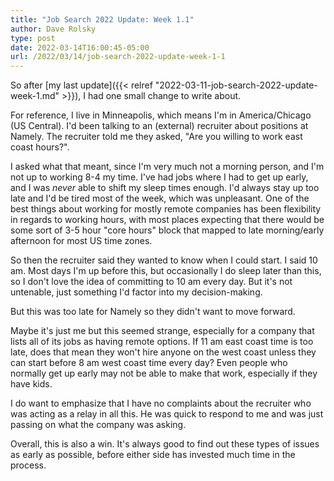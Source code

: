 ```yaml
---
title: "Job Search 2022 Update: Week 1.1"
author: Dave Rolsky
type: post
date: 2022-03-14T16:00:45-05:00
url: /2022/03/14/job-search-2022-update-week-1-1
---
```


So after [my last update]({{< relref
"2022-03-11-job-search-2022-update-week-1.md" >}}), I had one small change to write about.

For reference, I live in Minneapolis, which means I'm in America/Chicago (US Central). I'd been
talking to an (external) recruiter about positions at Namely. The recruiter told me they asked, "Are
you willing to work east coast hours?".

I asked what that meant, since I'm very much not a morning person, and I'm not up to working 8-4 my
time. I've had jobs where I had to get up early, and I was _never_ able to shift my sleep times
enough. I'd always stay up too late and I'd be tired most of the week, which was unpleasant. One of
the best things about working for mostly remote companies has been flexibility in regards to working
hours, with most places expecting that there would be some sort of 3-5 hour "core hours" block that
mapped to late morning/early afternoon for most US time zones.

So then the recruiter said they wanted to know when I could start. I said 10 am. Most days I'm up
before this, but occasionally I do sleep later than this, so I don't love the idea of committing to
10 am every day. But it's not untenable, just something I'd factor into my decision-making.

But this was too late for Namely so they didn't want to move forward.

Maybe it's just me but this seemed strange, especially for a company that lists all of its jobs as
having remote options. If 11 am east coast time is too late, does that mean they won't hire anyone
on the west coast unless they can start before 8 am west coast time every day? Even people who
normally get up early may not be able to make that work, especially if they have kids.

I do want to emphasize that I have no complaints about the recruiter who was acting as a relay in
all this. He was quick to respond to me and was just passing on what the company was asking.

Overall, this is also a win. It's always good to find out these types of issues as early as
possible, before either side has invested much time in the process.
